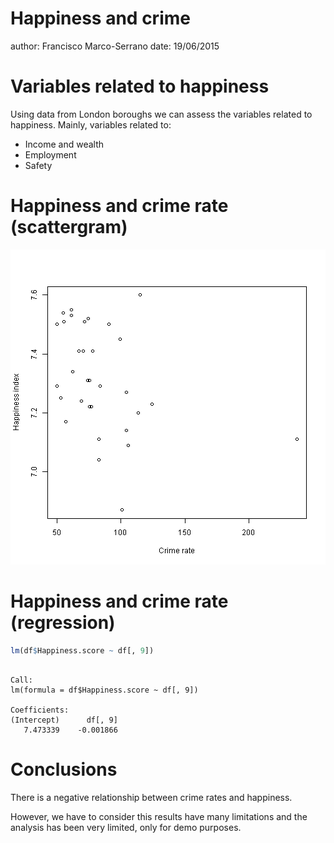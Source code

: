 Happiness and crime
========================================================
author: Francisco Marco-Serrano
date: 19/06/2015

Variables related to happiness
========================================================

Using data from London boroughs we can assess the variables related to happiness.
Mainly, variables related to:

- Income and wealth
- Employment
- Safety

Happiness and crime rate (scattergram)
========================================================

![plot of chunk unnamed-chunk-1](mypitch-figure/unnamed-chunk-1-1.png) 


Happiness and crime rate (regression)
========================================================


```r
lm(df$Happiness.score ~ df[, 9])
```

```

Call:
lm(formula = df$Happiness.score ~ df[, 9])

Coefficients:
(Intercept)      df[, 9]  
   7.473339    -0.001866  
```


Conclusions
========================================================
There is a negative relationship between crime rates and happiness.

However, we have to consider this results have many limitations and the analysis has been very limited, only for demo purposes.
